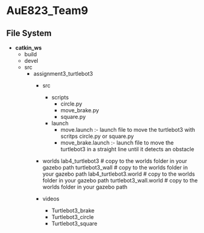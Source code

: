 # AuE823_Team9
## File System
   - **catkin_ws**
      - build
      - devel
      - src
        - assignment3_turtlebot3
          - src
            - scripts
              - circle.py
              - move_brake.py
              - square.py
            - launch
              - move.launch :- launch file to move the turtlebot3 with scritps circle.py or square.py
              - move_brake.launch :- launch file to move the turtlebot3 in a straight line until it detects an obstacle
          - worlds
              lab4_turtlebot3   # copy to the worlds folder in your gazebo path
              turtlebot3_wall   # copy to the worlds folder in your gazebo path
              lab4_turtlebot3.world   # copy to the worlds folder in your gazebo path
              turtlebot3_wall.world   # copy to the worlds folder in your gazebo path
          
          - videos
            - Turtlebot3_brake
            - Turtlebot3_circle
            - Turtlebot3_square
